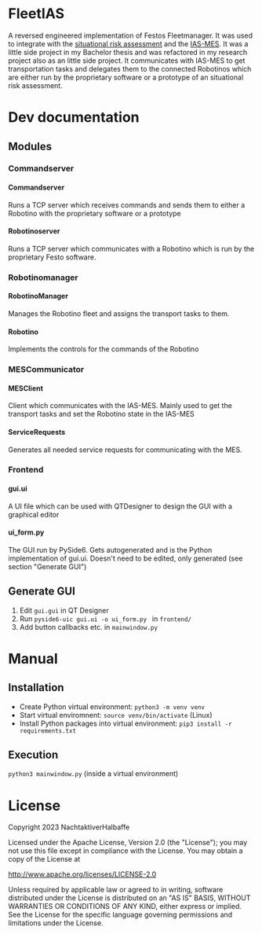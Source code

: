 # FleetIAS
A reversed engineered implementation of Festos Fleetmanager. It was used to integrate with the [situational risk assessment](https://github.com/NachtaktiverHalbaffe/Robotino-Situational-Risk-Assessment) and the [IAS-MES](https://github.com/NachtaktiverHalbaffe/IAS-MES). It was a little side project in my Bachelor thesis and was refactored in my research project also as an little side project. It communicates with IAS-MES to get transportation tasks and delegates them to the connected Robotinos which are either run by the proprietary software or a prototype of an situational risk assessment.

# Dev documentation
## Modules
### Commandserver
#### Commandserver
Runs a TCP server which receives commands and sends them to either a Robotino with the proprietary software or a prototype
#### Robotinoserver
Runs a TCP server which communicates with a Robotino which is run by the proprietary Festo software.

### Robotinomanager
#### RobotinoManager
Manages the Robotino fleet and assigns the transport tasks to them.
#### Robotino
Implements the controls for the commands of the Robotino

### MESCommunicator
#### MESClient
Client which communicates with the IAS-MES. Mainly used to get the transport tasks and set the Robotino state in the IAS-MES
#### ServiceRequests
Generates all needed service requests for communicating with the MES.

### Frontend
#### gui.ui
A UI file which can be used with QTDesigner to design the GUI with a graphical editor
#### ui_form.py
The GUI run by PySide6. Gets autogenerated and is the Python implementation of gui.ui. Doesn't need to be edited, only generated (see section "Generate GUI")

## Generate GUI
1. Edit ``gui.gui`` in QT Designer
2. Run ``pyside6-uic gui.ui -o ui_form.py `` in ``frontend/``
3. Add button callbacks etc. in ``mainwindow.py``

# Manual
## Installation
- Create Python virtual environment: ``python3 -m venv venv ``
- Start virtual enviromnent: ``source venv/bin/activate`` (Linux)
- Install Python packages into virtual environment: ``pip3 install -r requirements.txt``

## Execution
``python3 mainwindow.py`` (inside a virtual environment)

# License
Copyright 2023 NachtaktiverHalbaffe

Licensed under the Apache License, Version 2.0 (the "License");
you may not use this file except in compliance with the License.
You may obtain a copy of the License at

  http://www.apache.org/licenses/LICENSE-2.0

Unless required by applicable law or agreed to in writing, software
distributed under the License is distributed on an "AS IS" BASIS,
WITHOUT WARRANTIES OR CONDITIONS OF ANY KIND, either express or implied.
See the License for the specific language governing permissions and
limitations under the License.
